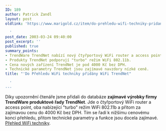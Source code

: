 ```yaml
---
ID: 189
author: Patrick Zandl
layout: post
oldlink: 'https://www.marigold.cz/item/do-prehledu-wifi-techniky-pridany-wifi-trendnet

  '
post_date: 2003-03-24 09:40:00
post_excerpt: ''
published: true
summary_points:
- TrendWare TrendNet nabízí nový čtyřportový WiFi router a access point.
- Produkty TrendNet podporují "turbo" režim WiFi 802.11b.
- Cena nových zařízení TrendNet je pod 4000 Kč bez DPH.
- Technické parametry TrendNet jsou zajímavé navzdory nízké ceně.
title: "'Do Přehledu WiFi techniky přidány WiFi TrendNet"

  '
---
```


Díky upozornění čtenáře jsme přidali do databáze <STRONG>zajímavé výrobky firmy TrendWare produktové řady TrendNet</STRONG>. Jde o čtyřportový WiFi router a access point, oba nabízející "turbo" režim WiFi 802.11b a přitom za zajímavou cenu do 4000 Kč bez DPH. Tím se řadí k nižšímu cenovému konci přehledu, přitom technické parametry a funkce jsou docela zajímavé. <A href="http://www.marigold.cz/prehledwifi" target=_blank>Přehled WiFi techniky</A>.